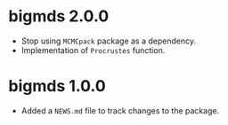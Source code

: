 # bigmds 2.0.0

* Stop using `MCMCpack` package as a dependency.
* Implementation of `Procrustes` function.

# bigmds 1.0.0

* Added a `NEWS.md` file to track changes to the package.
